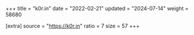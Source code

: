 +++
title = "k0r.in"
date = "2022-02-21"
updated = "2024-07-14"
weight = 58680

[extra]
source = "https://k0r.in"
ratio = 7
size = 57
+++
